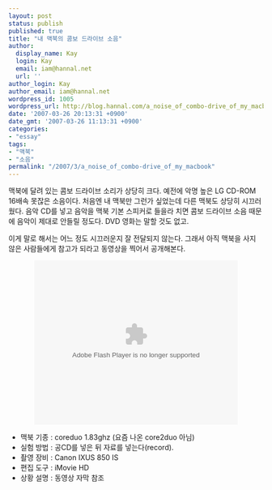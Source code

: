 ```yaml
---
layout: post
status: publish
published: true
title: "내 맥북의 콤보 드라이브 소음"
author:
  display_name: Kay
  login: Kay
  email: iam@hannal.net
  url: ''
author_login: Kay
author_email: iam@hannal.net
wordpress_id: 1005
wordpress_url: http://blog.hannal.com/a_noise_of_combo-drive_of_my_macbook/
date: '2007-03-26 20:13:31 +0900'
date_gmt: '2007-03-26 11:13:31 +0900'
categories:
- "essay"
tags:
- "맥북"
- "소음"
permalink: "/2007/3/a_noise_of_combo-drive_of_my_macbook"
---
```

<p>맥북에 달려 있는 콤보 드라이브 소리가 상당히 크다. 예전에 악명 높은 LG CD-ROM 16배속 못잖은 소음이다. 처음엔 내 맥북만 그런가 싶었는데 다른 맥북도 상당히 시끄러웠다. 음악 CD를 넣고 음악을 맥북 기본 스피커로 들을라 치면 콤보 드라이브 소음 때문에 음악이 제대로 안들릴 정도다. DVD 영화는 말할 것도 없고.</p>
<p>이게 말로 해서는 어느 정도 시끄러운지 잘 전달되지 않는다. 그래서 아직 맥북을 사지 않은 사람들에게 참고가 되라고 동영상을 찍어서 공개해본다.</p>
<p style="text-align: center;"><embed src="http://flvs.daum.net/flvPlayer.swf?vid=bV-pkFjRGKU$" width="402px" height="324px" allowScriptAccess="always" type="application/x-shockwave-flash" /></p>
<ul>
<li>맥북 기종 : coreduo 1.83ghz (요즘 나온 core2duo 아님)</li>
<li>실험 방법 : 공CD를 넣은 뒤 자료를 넣는다(record).</li>
<li>촬영 장비 : Canon IXUS 850 IS</li>
<li>편집 도구 : iMovie HD</li>
<li>상황 설명 : 동영상 자막 참조</li>
</ul>

